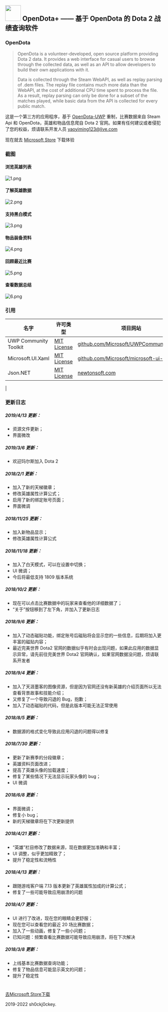 ## <img src="ASSETS/Logo.png" width="50px"> <b>OpenDota+ —— 基于 OpenDota 的 Dota 2 战绩查询软件</b>

### OpenDota

> OpenDota is a volunteer-developed, open source platform providing Dota 2 data. It provides a web interface for casual users to browse through the collected data, as well as an API to allow developers to build their own applications with it.
> 
> Data is collected through the Steam WebAPI, as well as replay parsing of .dem files. The replay file contains much more data than the WebAPI, at the cost of additional CPU time spent to process the file. As a result, replay parsing can only be done for a subset of the matches played, while basic data from the API is collected for every public match.



这是一个第三方的应用程序，基于 [OpenDota-UWP](https://github.com/sh0ckj0ckey/OpenDota-UWP) 重制，比赛数据来自 Steam Api 和 OpenDota，英雄和物品信息爬自 Dota 2 官网。如果有任何建议或者侵犯了您的权益，烦请联系开发人员 yaoyiming123@live.com

现在就去 [Microsoft Store](https://www.microsoft.com/store/apps/9NSKQN4V8X94) 下载体验

### 截图

#### 浏览英雄列表
![1.png](Assets/1.jpg)

#### 了解英雄数据
![2.png](Assets/2.jpg)

#### 支持黑白模式
![3.png](Assets/3.jpg)

#### 物品装备资料
![4.png](Assets/4.jpg)

#### 回顾最近比赛
![5.png](Assets/5.jpg)

#### 查看数据总结
![6.png](Assets/6.jpg)

### 引用
| 名字 | 许可类型 | 项目网站 |
| --- | --- | --- |
| UWP Community Toolkit | [MIT License](https://github.com/Microsoft/UWPCommunityToolkit/blob/master/license.md) | [github.com/Microsoft/UWPCommunityToolkit ](https://github.com/Microsoft/UWPCommunityToolkit) |
| Microsoft.UI.Xaml | [MIT License](https://github.com/JamesNK/Newtonsoft.Json/blob/master/LICENSE.md) | [github.com/Microsoft/microsoft-ui-xaml](https://github.com/Microsoft/microsoft-ui-xaml) |
| Json.NET | [MIT License](https://github.com/JamesNK/Newtonsoft.Json/blob/master/LICENSE.md) | [newtonsoft.com](https://www.newtonsoft.com/json) |
|


### 更新日志
##### 2019/4/13 更新：
* 资源文件更新；
* 界面微改

##### 2019/3/6 更新：
* 欢迎玛尔斯加入 Dota 2

##### 2018/2/1 更新：
* 加入了新的天梯徽章；
* 修改英雄属性计算公式；
* 启用了新的绑定账号页面；
* 界面微调

##### 2018/11/25 更新：
* 加入新物品显示；
* 修改英雄属性计算公式

##### 2018/11/18 更新：
* 加入了白天模式，可以在设置中切换；
* UI 微调；
* 今后将最低支持 1809 版本系统

##### 2018/10/2 更新：
* 现在可以点击比赛数据中的玩家来查看他的详细数据了；
* “关于”按钮移到了左下角，并加入了更新日志

##### 2018/9/6 更新：
* 加入了动态磁贴功能，绑定账号后磁贴将会显示您的一些信息，后期将加入更丰富的磁贴内容；
* 最近完美世界 Dota2 官网的数据似乎有时会出现问题，如果此应用的数据显示异常，请先前往完美世界 Dota2 官网确认，如果官网数据没问题，烦请联系开发者

##### 2018/9/4 更新：
* 加入了天涯墨客的图像资源，但是因为官网还没有新英雄的介绍页面所以无法查看背景故事和技能介绍；
* 又修复了一个导致闪退的 Bug，抱歉；
* 加入了动态磁贴的代码，但是此版本可能无法正常使用

##### 2018/8/5 更新：
* 数据源的格式变化导致此应用闪退的问题得以修复

##### 2018/7/30 更新：
* 更新了新赛季的分段徽章；
* 英雄资料页面改进；
* 提高了英雄头像的加载速度；
* 修复了某些情况下无法显示玩家头像的 bug；
* UI 微调

##### 2018/6/8 更新：
* 界面微调；
* 修复小 bug；
* 新的天梯徽章将在下次更新提供

##### 2018/4/21 更新：
* “英雄”栏目修改了数据来源，现在数据更加准确和丰富；
* UI 调整，似乎更加精致了；
* 提升了稳定性和流畅性

##### 2018/4/13 更新：
* 跟随游戏客户端 7.13 版本更新了英雄属性加成的计算公式；
* 修复了一些可能导致应用崩溃的问题

##### 2018/4/7 更新：
* UI 进行了改进，现在您的眼睛会更舒服；
* 现在您可以查看您的最近 20 场比赛数据；
* 加入了一些动画，修复了一些小问题；
* 已知问题：频繁查看比赛数据可能导致应用崩溃，将在下次解决

##### 2018/3/8 更新：
* 上线基本比赛数据查询功能；
* 修复了物品信息可能显示英文的问题；
* 提升了稳定性

#
[去Microsoft Store下载](https://www.microsoft.com/store/apps/9NSKQN4V8X94)

2019-2022 sh0ckj0ckey.
